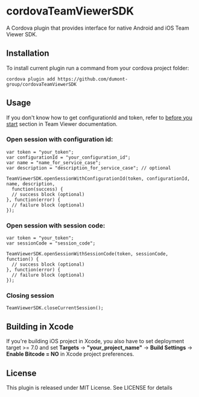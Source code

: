 # cordovaTeamViewerSDK
A Cordova plugin that provides interface for native Android and iOS Team Viewer SDK.

## Installation

To install current plugin run a command from your cordova project folder:

    cordova plugin add https://github.com/dumont-group/cordovaTeamViewerSDK
    
## Usage
If you don't know how to get configurationId and token, refer to [before you start](https://integrate.teamviewer.com/en/develop/screen-sharing-sdk/android-tutorial/#H3_header_3) section in Team Viewer documentation.

### Open session with configuration id:

    var token = "your_token";
    var configurationId = "your_configuration_id";
    var name = "name_for_service_case";
    var description = "description_for_service_case"; // optional
    
    TeamViewerSDK.openSessionWithConfigurationId(token, configurationId, name, description,
      function(success) {
      // success block (optional)
    }, function(error) {
      // failure block (optional)
    });

### Open session with session code:

    var token = "your_token";
    var sessionCode = "session_code";

    TeamViewerSDK.openSessionWithSessionCode(token, sessionCode, function() {
      // success block (optional)
    }, function(error) {
      // failure block (optional)
    });
    
### Closing session

    TeamViewerSDK.closeCurrentSession();

## Building in Xcode

If you're building iOS project in Xcode, you also have to set deployment target >= 7.0 and set **Targets** -> **"your_project_name"** -> **Build Settings** -> **Enable Bitcode = NO** in Xcode project preferences.

    
## License

This plugin is released under MIT License. See LICENSE for details
